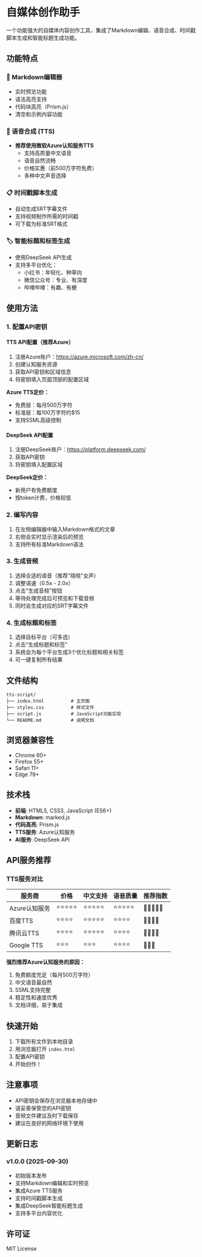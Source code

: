 # 自媒体创作助手

一个功能强大的自媒体内容创作工具，集成了Markdown编辑、语音合成、时间戳脚本生成和智能标题生成功能。

## 功能特点

### 📝 Markdown编辑器
- 实时预览功能
- 语法高亮支持
- 代码块高亮（Prism.js）
- 清空和示例内容功能

### 🎵 语音合成 (TTS)
- **推荐使用微软Azure认知服务TTS**
  - 支持高质量中文语音
  - 语音自然流畅
  - 价格实惠（前500万字符免费）
  - 多种中文声音选择

### 📋 时间戳脚本生成
- 自动生成SRT字幕文件
- 支持视频制作所需的时间戳
- 可下载为标准SRT格式

### 🏷️ 智能标题和标签生成
- 使用DeepSeek API生成
- 支持多平台优化：
  - 小红书：年轻化、种草向
  - 微信公众号：专业、有深度
  - 哔哩哔哩：有趣、有梗

## 使用方法

### 1. 配置API密钥

#### TTS API配置（推荐Azure）
1. 注册Azure账户：https://azure.microsoft.com/zh-cn/
2. 创建认知服务资源
3. 获取API密钥和区域信息
4. 将密钥填入页面顶部的配置区域

**Azure TTS定价：**
- 免费层：每月500万字符
- 标准层：每100万字符约$15
- 支持SSML高级控制

#### DeepSeek API配置
1. 注册DeepSeek账户：https://platform.deepseek.com/
2. 获取API密钥
3. 将密钥填入配置区域

**DeepSeek定价：**
- 新用户有免费额度
- 按token计费，价格较低

### 2. 编写内容
1. 在左侧编辑器中输入Markdown格式的文章
2. 右侧会实时显示渲染后的预览
3. 支持所有标准Markdown语法

### 3. 生成音频
1. 选择合适的语音（推荐"晓晓"女声）
2. 调整语速（0.5x - 2.0x）
3. 点击"生成音频"按钮
4. 等待处理完成后可预览和下载音频
5. 同时会生成对应的SRT字幕文件

### 4. 生成标题和标签
1. 选择目标平台（可多选）
2. 点击"生成标题和标签"
3. 系统会为每个平台生成3个优化标题和相关标签
4. 可一键复制所有结果

## 文件结构

```
tts-script/
├── index.html          # 主页面
├── styles.css          # 样式文件
├── script.js           # JavaScript功能实现
└── README.md           # 说明文档
```

## 浏览器兼容性

- Chrome 60+
- Firefox 55+
- Safari 11+
- Edge 79+

## 技术栈

- **前端**: HTML5, CSS3, JavaScript (ES6+)
- **Markdown**: marked.js
- **代码高亮**: Prism.js
- **TTS服务**: Azure认知服务
- **AI服务**: DeepSeek API

## API服务推荐

### TTS服务对比

| 服务商 | 价格 | 中文支持 | 语音质量 | 推荐指数 |
|--------|------|----------|----------|----------|
| Azure认知服务 | ⭐⭐⭐⭐⭐ | ⭐⭐⭐⭐⭐ | ⭐⭐⭐⭐⭐ | 🌟🌟🌟🌟🌟 |
| 百度TTS | ⭐⭐⭐⭐ | ⭐⭐⭐⭐⭐ | ⭐⭐⭐⭐ | 🌟🌟🌟🌟 |
| 腾讯云TTS | ⭐⭐⭐⭐ | ⭐⭐⭐⭐⭐ | ⭐⭐⭐⭐ | 🌟🌟🌟🌟 |
| Google TTS | ⭐⭐⭐ | ⭐⭐⭐ | ⭐⭐⭐⭐ | 🌟🌟🌟 |

**强烈推荐Azure认知服务的原因：**
1. 免费额度充足（每月500万字符）
2. 中文语音最自然
3. SSML支持完整
4. 稳定性和速度优秀
5. 文档详细，易于集成

## 快速开始

1. 下载所有文件到本地目录
2. 用浏览器打开 `index.html`
3. 配置API密钥
4. 开始创作！

## 注意事项

- API密钥会保存在浏览器本地存储中
- 请妥善保管您的API密钥
- 音频文件建议及时下载保存
- 建议在良好的网络环境下使用

## 更新日志

### v1.0.0 (2025-09-30)
- 初始版本发布
- 支持Markdown编辑和实时预览
- 集成Azure TTS服务
- 支持时间戳脚本生成
- 集成DeepSeek智能标题生成
- 支持多平台内容优化

## 许可证

MIT License